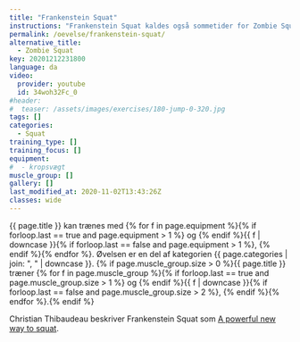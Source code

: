 ```yaml
---
title: "Frankenstein Squat"
instructions: "Frankenstein Squat kaldes også sommetider for Zombie Squat."
permalink: /oevelse/frankenstein-squat/
alternative_title:
  - Zombie Squat
key: 20201212231800
language: da
video:
  provider: youtube
  id: 34woh32Fc_0
#header:
#  teaser: /assets/images/exercises/180-jump-0-320.jpg
tags: []
categories:
  - Squat
training_type: []
training_focus: []
equipment:
#  - kropsvægt
muscle_group: []
gallery: []
last_modified_at: 2020-11-02T13:43:26Z
classes: wide
---
```


{{ page.title }} kan trænes med {% for f in page.equipment %}{% if forloop.last == true and page.equipment > 1 %} og {% endif %}{{ f | downcase  }}{% if forloop.last == false and page.equipment > 1 %}, {% endif %}{% endfor %}. Øvelsen er en del af kategorien {{ page.categories | join: ", " | downcase }}. {% if page.muscle_group.size > 0 %}{{ page.title }} træner {% for f in page.muscle_group %}{% if forloop.last == true and page.muscle_group.size > 1 %} og {% endif %}{{ f | downcase }}{% if forloop.last == false and page.muscle_group.size > 2 %}, {% endif %}{% endfor %}.{% endif %}

Christian Thibaudeau beskriver Frankenstein Squat som [A powerful new way to squat](https://www.t-nation.com/training/a-powerful-new-way-to-squat).
